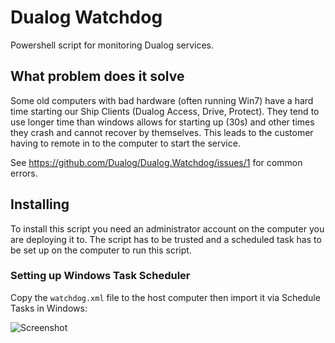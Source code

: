 # Dualog Watchdog

Powershell script for monitoring Dualog services. 


## **What problem does it solve**

Some old computers with bad hardware (often running Win7) have a hard time starting our Ship Clients (Dualog Access, Drive, Protect).
They tend to use longer time than windows allows for starting up (30s) and other times they crash and cannot recover by themselves.
This leads to the customer having to remote in to the computer to start the service.

See https://github.com/Dualog/Dualog.Watchdog/issues/1 for common errors.

## **Installing**

To install this script you need an administrator account on the computer you are deploying it to.
The script has to be trusted and a scheduled task has to be set up on the computer to run this script.

### **Setting up Windows Task Scheduler**

Copy the `watchdog.xml` file to the host computer then import it via Schedule Tasks in Windows:

![Screenshot](https://user-images.githubusercontent.com/17533404/145787089-9511a58c-d5b3-400b-8bc9-4f72eb08b17e.png)
